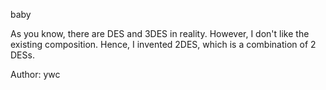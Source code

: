 baby

As you know, there are DES and 3DES in reality. However, I don't like the existing composition. Hence, I invented 2DES, which is a combination of 2 DESs.

Author: ywc
